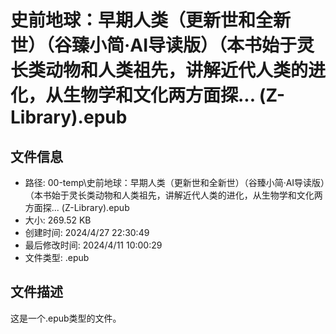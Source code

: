 ﻿# 史前地球：早期人类（更新世和全新世）（谷臻小简·AI导读版）（本书始于灵长类动物和人类祖先，讲解近代人类的进化，从生物学和文化两方面探... (Z-Library).epub

## 文件信息
- 路径: 00-temp\史前地球：早期人类（更新世和全新世）（谷臻小简·AI导读版）（本书始于灵长类动物和人类祖先，讲解近代人类的进化，从生物学和文化两方面探... (Z-Library).epub
- 大小: 269.52 KB
- 创建时间: 2024/4/27 22:30:49
- 最后修改时间: 2024/4/11 10:00:29
- 文件类型: .epub

## 文件描述
这是一个.epub类型的文件。

